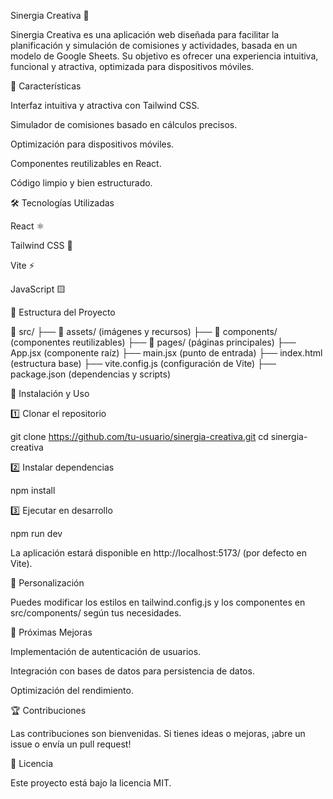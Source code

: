 Sinergia Creativa 🚀

Sinergia Creativa es una aplicación web diseñada para facilitar la planificación y simulación de comisiones y actividades, basada en un modelo de Google Sheets. Su objetivo es ofrecer una experiencia intuitiva, funcional y atractiva, optimizada para dispositivos móviles.

📌 Características

Interfaz intuitiva y atractiva con Tailwind CSS.

Simulador de comisiones basado en cálculos precisos.

Optimización para dispositivos móviles.

Componentes reutilizables en React.

Código limpio y bien estructurado.

🛠️ Tecnologías Utilizadas

React ⚛️

Tailwind CSS 🎨

Vite ⚡

JavaScript 🟨

📂 Estructura del Proyecto

📂 src/
 ├── 📂 assets/ (imágenes y recursos)
 ├── 📂 components/ (componentes reutilizables)
 ├── 📂 pages/ (páginas principales)
 ├── App.jsx (componente raíz)
 ├── main.jsx (punto de entrada)
 ├── index.html (estructura base)
 ├── vite.config.js (configuración de Vite)
 ├── package.json (dependencias y scripts)

🚀 Instalación y Uso

1️⃣ Clonar el repositorio

git clone https://github.com/tu-usuario/sinergia-creativa.git
cd sinergia-creativa

2️⃣ Instalar dependencias

npm install

3️⃣ Ejecutar en desarrollo

npm run dev

La aplicación estará disponible en http://localhost:5173/ (por defecto en Vite).

🔧 Personalización

Puedes modificar los estilos en tailwind.config.js y los componentes en src/components/ según tus necesidades.

📌 Próximas Mejoras

Implementación de autenticación de usuarios.

Integración con bases de datos para persistencia de datos.

Optimización del rendimiento.

🏆 Contribuciones

Las contribuciones son bienvenidas. Si tienes ideas o mejoras, ¡abre un issue o envía un pull request!

📜 Licencia

Este proyecto está bajo la licencia MIT.
